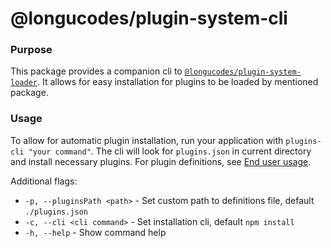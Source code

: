 # @longucodes/plugin-system-cli

### Purpose

This package provides a companion cli to [`@longucodes/plugin-system-loader`](../plugin-system-loader/README.md). It allows for easy installation for plugins to be loaded by mentioned package.


### Usage

To allow for automatic plugin installation, run your application with `plugins-cli "your command"`. The cli will look for `plugins.json` in current directory and install necessary plugins. 
For plugin definitions, see [End user usage](../plugin-system-loader/README.md#end-user-usage).

Additional flags: 
- `-p, --pluginsPath <path>` - Set custom path to definitions file, default `./plugins.json`
- `-c, --cli <cli command>` - Set installation cli, default `npm install`
- `-h, --help` - Show command help

